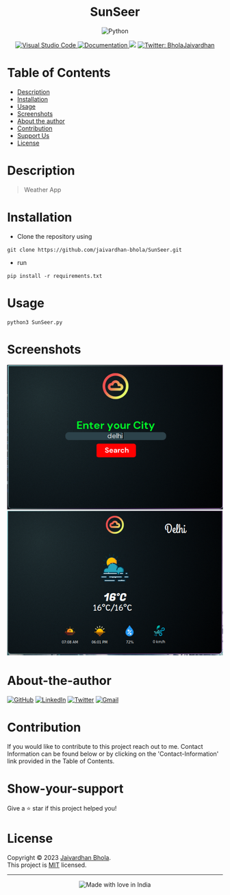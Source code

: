 <h1 align="center">SunSeer</h1>
    <div align = "center">
    <a>
    <img src ="http://ForTheBadge.com/images/badges/made-with-python.svg" alt ="Python"/>
    </a>
    </div>
    <p align = "center">
<a href = 'https://code.visualstudio.com/'>
    <img alt ='Visual Studio Code' src='https://img.shields.io/badge/Visual%20Studio%20Code-0078d7.svg'/>
    </a>
    <a href="https://github.com/jaivardhan-bhola/SunSeer" target="_blank">
    <img alt="Documentation" src="https://img.shields.io/badge/documentation-yes-brightgreen.svg" />
</a>
<a href="https://github.com/jaivardhan-bhola/SunSeer/blob/main/LICENSE"><img src="https://img.shields.io/badge/License-MIT-brightgreen.svg"></a>  
<a href="https://twitter.com/BholaJaivardhan" target="_blank">
<img alt="Twitter: BholaJaivardhan" src="https://img.shields.io/twitter/follow/BholaJaivardhan.svg?style=social" />
</a>
</p>

# Table of Contents
- [Description](#description)
- [Installation](#installation)
- [Usage](#usage)
- [Screenshots](#screenshots)
- [About the author](#about-the-author)
- [Contribution](#contribution)
- [Support Us](#show-your-support)
- [License](#license)

# Description
> Weather App 

# Installation
- Clone the repository using
```
git clone https://github.com/jaivardhan-bhola/SunSeer.git
```
- run 
```
pip install -r requirements.txt 
```



# Usage
```
python3 SunSeer.py
```


# Screenshots
<a><img src ="https://github.com/jaivardhan-bhola/SunSeer/blob/master/Screenshots/SunSeer1.png?raw=true" alt ="Screenshot"/></a>
<a><img src ="https://github.com/jaivardhan-bhola/SunSeer/blob/master/Screenshots/SunSeer2.png?raw=true" alt ="Screenshot"/></a>

# About-the-author
[![GitHub](https://img.shields.io/badge/github-%23121011.svg?style=for-the-badge&logo=github&logoColor=white)](https://github.com/jaivardhan-bhola)
[![LinkedIn](https://img.shields.io/badge/linkedin-%230077B5.svg?style=for-the-badge&logo=linkedin&logoColor=white)](https://linkedin.com/in/jaivardhan-bhola-773944214)
[![Twitter](https://img.shields.io/badge/BholaJaivardhan-%231DA1F2.svg?style=for-the-badge&logo=Twitter&logoColor=white)](https://twitter.com/BholaJaivardhan)
[![Gmail](https://img.shields.io/badge/Gmail-D14836?style=for-the-badge&logo=gmail&logoColor=white)](mailto:jaivardhan.bhola@gmail.com)

# Contribution
If you would like to contribute to this project reach out to me. Contact Information can be found below or by clicking on the 'Contact-Information' link provided in the Table of Contents.

# Show-your-support
Give a ⭐️ star if this project helped you!

# License
Copyright © 2023 [Jaivardhan Bhola](https://github.com/jaivardhan-bhola).<br />
This project is [MIT](https://github.com/jaivardhan-bhola/SunSeer/blob/main/LICENSE) licensed.
***
<div align = "center"><img src="https://madewithlove.now.sh/in?heart=true&colorA=%23505050&colorB=%235032b4&template=for-the-badge&text=India" alt="Made with love in India"></div>

    